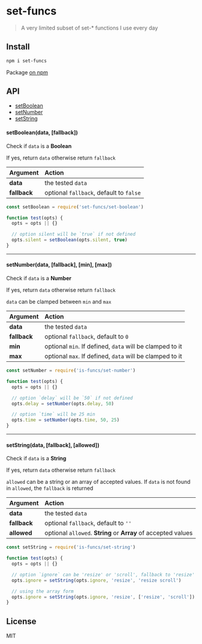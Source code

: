 # set-funcs

> A very limited subset of set-* functions I use every day

## Install

```bash
npm i set-funcs
```

Package [on npm](https://www.npmjs.com/package/set-funcs)

## API

* [setBoolean](#setbooleandata-fallback)
* [setNumber](#setnumberdata-fallback-min-max)
* [setString](#setstringdata-fallback-allowed)

#### setBoolean(data, [fallback])

Check if `data` is a **Boolean**

If yes, return `data` otherwise return `fallback`

| Argument | Action |
| :------ | :------- |
| **data** | the tested `data` |
| **fallback** | optional `fallback`, default to `false` |

```js
const setBoolean = require('set-funcs/set-boolean')

function test(opts) {
  opts = opts || {}

  // option silent will be `true` if not defined
  opts.silent = setBoolean(opts.silent, true)
}
```

---

#### setNumber(data, [fallback], [min], [max])

Check if `data` is a **Number**

If yes, return `data` otherwise return `fallback`

`data` can be clamped between `min` and `max`

| Argument | Action |
| :------ | :------- |
| **data** | the tested `data` |
| **fallback** | optional `fallback`, default to `0` |
| **min** | optional `min`. If defined, `data` will be clamped to it |
| **max** | optional `max`. If defined, `data` will be clamped to it |

```js
const setNumber = require('is-funcs/set-number')

function test(opts) {
  opts = opts || {}

  // option `delay` will be `50` if not defined
  opts.delay = setNumber(opts.delay, 50)

  // option `time` will be 25 min
  opts.time = setNumber(opts.time, 50, 25)
}
```

---

#### setString(data, [fallback], [allowed])

Check if `data` is a **String**

If yes, return `data` otherwise return `fallback`

`allowed` can be a string or an array of accepted values. If `data` is not found in `allowed`, the `fallback` is returned

| Argument | Action |
| :------ | :------- |
| **data** | the tested `data` |
| **fallback** | optional `fallback`, default to `''` |
| **allowed** | optional `allowed`. **String** or **Array** of accepted values |

```js
const setString = require('is-funcs/set-string')

function test(opts) {
  opts = opts || {}

  // option `ignore` can be 'resize' or 'scroll', fallback to 'resize'
  opts.ignore = setString(opts.ignore, 'resize', 'resize scroll')

  // using the array form
  opts.ignore = setString(opts.ignore, 'resize', ['resize', 'scroll'])
}
```

## License

MIT
